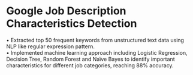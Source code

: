 # Google Job Description Characteristics Detection 

• Extracted top 50 frequent keywords from unstructured text data using NLP like regular expression pattern.
<br>• Implemented machine learning approach including Logistic Regression, Decision Tree, Random Forest and Naïve Bayes to identify important characteristics for different job categories, reaching 88% accuracy.
